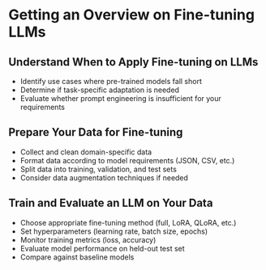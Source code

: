 # Getting an Overview on Fine-tuning LLMs

## Understand When to Apply Fine-tuning on LLMs
- Identify use cases where pre-trained models fall short
- Determine if task-specific adaptation is needed
- Evaluate whether prompt engineering is insufficient for your requirements

## Prepare Your Data for Fine-tuning
- Collect and clean domain-specific data
- Format data according to model requirements (JSON, CSV, etc.)
- Split data into training, validation, and test sets
- Consider data augmentation techniques if needed

## Train and Evaluate an LLM on Your Data
- Choose appropriate fine-tuning method (full, LoRA, QLoRA, etc.)
- Set hyperparameters (learning rate, batch size, epochs)
- Monitor training metrics (loss, accuracy)
- Evaluate model performance on held-out test set
- Compare against baseline models
